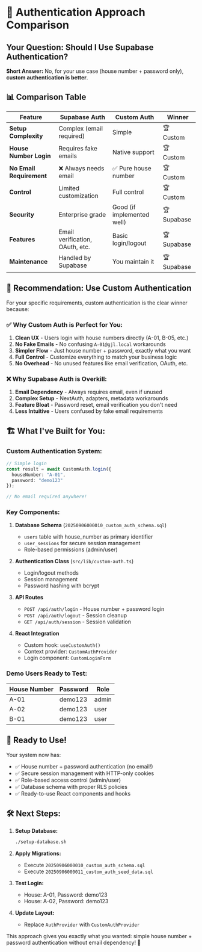 # 🔐 Authentication Approach Comparison

## Your Question: Should I Use Supabase Authentication?

**Short Answer:** No, for your use case (house number + password only), **custom authentication is better**.

## 📊 Comparison Table

| Feature | Supabase Auth | Custom Auth | Winner |
|---------|---------------|-------------|---------|
| **Setup Complexity** | Complex (email required) | Simple | 🏆 Custom |
| **House Number Login** | Requires fake emails | Native support | 🏆 Custom |
| **No Email Requirement** | ❌ Always needs email | ✅ Pure house number | 🏆 Custom |
| **Control** | Limited customization | Full control | 🏆 Custom |
| **Security** | Enterprise grade | Good (if implemented well) | 🏆 Supabase |
| **Features** | Email verification, OAuth, etc. | Basic login/logout | 🏆 Supabase |
| **Maintenance** | Handled by Supabase | You maintain it | 🏆 Supabase |

## 🎯 **Recommendation: Use Custom Authentication**

For your specific requirements, custom authentication is the clear winner because:

### ✅ **Why Custom Auth is Perfect for You:**

1. **Clean UX** - Users login with house numbers directly (A-01, B-05, etc.)
2. **No Fake Emails** - No confusing `A-01@gjl.local` workarounds  
3. **Simpler Flow** - Just house number + password, exactly what you want
4. **Full Control** - Customize everything to match your business logic
5. **No Overhead** - No unused features like email verification, OAuth, etc.

### ❌ **Why Supabase Auth is Overkill:**

1. **Email Dependency** - Always requires email, even if unused
2. **Complex Setup** - NextAuth, adapters, metadata workarounds
3. **Feature Bloat** - Password reset, email verification you don't need
4. **Less Intuitive** - Users confused by fake email requirements

## 🏗️ **What I've Built for You:**

### **Custom Authentication System:**

```typescript
// Simple login
const result = await CustomAuth.login({
  houseNumber: "A-01", 
  password: "demo123"
});

// No email required anywhere!
```

### **Key Components:**

1. **Database Schema** (`20250906000010_custom_auth_schema.sql`)
   - `users` table with house_number as primary identifier
   - `user_sessions` for secure session management
   - Role-based permissions (admin/user)

2. **Authentication Class** (`src/lib/custom-auth.ts`)
   - Login/logout methods
   - Session management  
   - Password hashing with bcrypt

3. **API Routes**
   - `POST /api/auth/login` - House number + password login
   - `POST /api/auth/logout` - Session cleanup
   - `GET /api/auth/session` - Session validation

4. **React Integration**
   - Custom hook: `useCustomAuth()`
   - Context provider: `CustomAuthProvider`
   - Login component: `CustomLoginForm`

### **Demo Users Ready to Test:**
| House Number | Password | Role |
|--------------|----------|------|
| A-01 | demo123 | admin |
| A-02 | demo123 | user |
| B-01 | demo123 | user |

## 🚀 **Ready to Use!**

Your system now has:
- ✅ House number + password authentication (no email!)
- ✅ Secure session management with HTTP-only cookies
- ✅ Role-based access control (admin/user)
- ✅ Database schema with proper RLS policies
- ✅ Ready-to-use React components and hooks

## 🛠️ **Next Steps:**

1. **Setup Database:**
   ```bash
   ./setup-database.sh
   ```

2. **Apply Migrations:**
   - Execute `20250906000010_custom_auth_schema.sql`
   - Execute `20250906000011_custom_auth_seed_data.sql`

3. **Test Login:**
   - House: A-01, Password: demo123
   - House: A-02, Password: demo123

4. **Update Layout:**
   - Replace `AuthProvider` with `CustomAuthProvider`

This approach gives you exactly what you wanted: simple house number + password authentication without email dependency! 🎉
